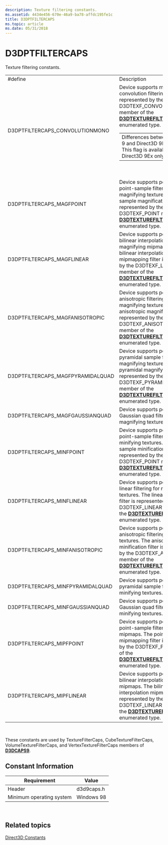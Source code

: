 ```yaml
---
description: Texture filtering constants.
ms.assetid: 4434e456-670e-46a9-ba78-affdc195fe1c
title: D3DPTFILTERCAPS
ms.topic: article
ms.date: 05/31/2018
---
```


# D3DPTFILTERCAPS

Texture filtering constants.



<table>
<colgroup>
<col  />
<col  />
</colgroup>
<tbody>
<tr class="odd">
<td>#define</td>
<td>Description</td>
</tr>
<tr class="even">
<td>D3DPTFILTERCAPS_CONVOLUTIONMONO</td>
<td>Device supports monochrome convolution filtering. This filter is represented by the D3DTEXF_CONVOLUTIONMONO member of the <a href="/windows/desktop/direct3d9/d3dtexturefiltertype"><strong>D3DTEXTUREFILTERTYPE</strong></a> enumerated type. 
<table>
<tbody>
<tr class="odd">
<td>Differences between Direct3D 9 and Direct3D 9Ex:<br/> This flag is available in Direct3D 9Ex only.<br/></td>
</tr>
</tbody>
</table>

<p> </p></td>
</tr>
<tr class="odd">
<td>D3DPTFILTERCAPS_MAGFPOINT</td>
<td>Device supports per-stage point-sample filtering for magnifying textures. The point-sample magnification filter is represented by the D3DTEXF_POINT member of the <a href="/windows/desktop/direct3d9/d3dtexturefiltertype"><strong>D3DTEXTUREFILTERTYPE</strong></a> enumerated type.</td>
</tr>
<tr class="even">
<td>D3DPTFILTERCAPS_MAGFLINEAR</td>
<td>Device supports per-stage bilinear interpolation filtering for magnifying mipmaps. The bilinear interpolation mipmapping filter is represented by the D3DTEXF_LINEAR member of the <a href="/windows/desktop/direct3d9/d3dtexturefiltertype"><strong>D3DTEXTUREFILTERTYPE</strong></a> enumerated type.</td>
</tr>
<tr class="odd">
<td>D3DPTFILTERCAPS_MAGFANISOTROPIC</td>
<td>Device supports per-stage anisotropic filtering for magnifying textures. The anisotropic magnification filter is represented by the D3DTEXF_ANISOTROPIC member of the <a href="/windows/desktop/direct3d9/d3dtexturefiltertype"><strong>D3DTEXTUREFILTERTYPE</strong></a> enumerated type.</td>
</tr>
<tr class="even">
<td>D3DPTFILTERCAPS_MAGFPYRAMIDALQUAD</td>
<td>Device supports per-stage pyramidal sample filtering for magnifying textures. The pyramidal magnifying filter is represented by the D3DTEXF_PYRAMIDALQUAD member of the <a href="/windows/desktop/direct3d9/d3dtexturefiltertype"><strong>D3DTEXTUREFILTERTYPE</strong></a> enumerated type.</td>
</tr>
<tr class="odd">
<td>D3DPTFILTERCAPS_MAGFGAUSSIANQUAD</td>
<td>Device supports per-stage Gaussian quad filtering for magnifying textures.</td>
</tr>
<tr class="even">
<td>D3DPTFILTERCAPS_MINFPOINT</td>
<td>Device supports per-stage point-sample filtering for minifying textures. The point-sample minification filter is represented by the D3DTEXF_POINT member of the <a href="/windows/desktop/direct3d9/d3dtexturefiltertype"><strong>D3DTEXTUREFILTERTYPE</strong></a> enumerated type.</td>
</tr>
<tr class="odd">
<td>D3DPTFILTERCAPS_MINFLINEAR</td>
<td>Device supports per-stage linear filtering for minifying textures. The linear minification filter is represented by the D3DTEXF_LINEAR member of the <a href="/windows/desktop/direct3d9/d3dtexturefiltertype"><strong>D3DTEXTUREFILTERTYPE</strong></a> enumerated type.</td>
</tr>
<tr class="even">
<td>D3DPTFILTERCAPS_MINFANISOTROPIC</td>
<td>Device supports per-stage anisotropic filtering for minifying textures. The anisotropic minification filter is represented by the D3DTEXF_ANISOTROPIC member of the <a href="/windows/desktop/direct3d9/d3dtexturefiltertype"><strong>D3DTEXTUREFILTERTYPE</strong></a> enumerated type.</td>
</tr>
<tr class="odd">
<td>D3DPTFILTERCAPS_MINFPYRAMIDALQUAD</td>
<td>Device supports per-stage pyramidal sample filtering for minifying textures.</td>
</tr>
<tr class="even">
<td>D3DPTFILTERCAPS_MINFGAUSSIANQUAD</td>
<td>Device supports per-stage Gaussian quad filtering for minifying textures.</td>
</tr>
<tr class="odd">
<td>D3DPTFILTERCAPS_MIPFPOINT</td>
<td>Device supports per-stage point-sample filtering for mipmaps. The point-sample mipmapping filter is represented by the D3DTEXF_POINT member of the <a href="/windows/desktop/direct3d9/d3dtexturefiltertype"><strong>D3DTEXTUREFILTERTYPE</strong></a> enumerated type.</td>
</tr>
<tr class="even">
<td>D3DPTFILTERCAPS_MIPFLINEAR</td>
<td>Device supports per-stage bilinear interpolation filtering for mipmaps. The bilinear interpolation mipmapping filter is represented by the D3DTEXF_LINEAR member of the <a href="/windows/desktop/direct3d9/d3dtexturefiltertype"><strong>D3DTEXTUREFILTERTYPE</strong></a> enumerated type.</td>
</tr>
</tbody>
</table>



 

These constants are used by TextureFilterCaps, CubeTextureFilterCaps, VolumeTextureFilterCaps, and VertexTextureFilterCaps members of [**D3DCAPS9**](/windows/desktop/api/D3D9Caps/ns-d3d9caps-d3dcaps9).

## Constant Information



|  Requirement                        | Value           |
|--------------------------|------------|
| Header                   | d3d9caps.h |
| Minimum operating system | Windows 98 |



 

## Related topics

<dl> <dt>

[Direct3D Constants](dx9-graphics-reference-d3d-constants.md)
</dt> </dl>

 

 
